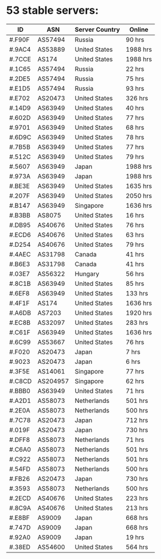 # 53 stable servers:

| ID | ASN | Server Country | Online |
| ------ | ------ | ------ | ------ |
| #.F90F | AS57494 | Russia | 90 hrs |
| #.9AC4 | AS53889 | United States | 1988 hrs |
| #.7CCE | AS174 | United States | 1988 hrs |
| #.1C65 | AS57494 | Russia | 22 hrs |
| #.2DE5 | AS57494 | Russia | 75 hrs |
| #.E1D5 | AS57494 | Russia | 93 hrs |
| #.E702 | AS20473 | United States | 326 hrs |
| #.14D9 | AS63949 | United States | 40 hrs |
| #.602D | AS63949 | United States | 77 hrs |
| #.9701 | AS63949 | United States | 68 hrs |
| #.6D9C | AS63949 | United States | 78 hrs |
| #.7B5B | AS63949 | United States | 77 hrs |
| #.512C | AS63949 | United States | 79 hrs |
| #.5607 | AS63949 | Japan | 1988 hrs |
| #.973A | AS63949 | Japan | 1988 hrs |
| #.BE3E | AS63949 | United States | 1635 hrs |
| #.207F | AS63949 | United States | 2050 hrs |
| #.B147 | AS63949 | Singapore | 1636 hrs |
| #.B3BB | AS8075 | United States | 16 hrs |
| #.DB95 | AS40676 | United States | 76 hrs |
| #.ECD6 | AS40676 | United States | 63 hrs |
| #.D254 | AS40676 | United States | 79 hrs |
| #.4AEC | AS31798 | Canada | 41 hrs |
| #.B6E3 | AS31798 | Canada | 41 hrs |
| #.03E7 | AS56322 | Hungary | 56 hrs |
| #.8C1B | AS63949 | United States | 85 hrs |
| #.6EF8 | AS63949 | United States | 133 hrs |
| #.4F1F | AS174 | United States | 1636 hrs |
| #.A6DB | AS7203 | United States | 1920 hrs |
| #.EC8B | AS32097 | United States | 283 hrs |
| #.C61F | AS63949 | United States | 1636 hrs |
| #.6C99 | AS53667 | United States | 76 hrs |
| #.F020 | AS20473 | Japan | 7 hrs |
| #.9023 | AS20473 | Japan | 6 hrs |
| #.3F5E | AS14061 | Singapore | 77 hrs |
| #.C8CD | AS204957 | Singapore | 62 hrs |
| #.BBB0 | AS63949 | United States | 71 hrs |
| #.A2D1 | AS58073 | Netherlands | 501 hrs |
| #.2E0A | AS58073 | Netherlands | 500 hrs |
| #.7C78 | AS20473 | Japan | 712 hrs |
| #.019F | AS20473 | Japan | 730 hrs |
| #.DFF8 | AS58073 | Netherlands | 71 hrs |
| #.C6A0 | AS58073 | Netherlands | 501 hrs |
| #.C922 | AS58073 | Netherlands | 501 hrs |
| #.54FD | AS58073 | Netherlands | 500 hrs |
| #.FB26 | AS20473 | Japan | 730 hrs |
| #.3593 | AS58073 | Netherlands | 500 hrs |
| #.2ECD | AS40676 | United States | 223 hrs |
| #.8C9A | AS40676 | United States | 213 hrs |
| #.E8BF | AS9009 | Japan | 668 hrs |
| #.747D | AS9009 | Japan | 668 hrs |
| #.92A0 | AS9009 | Japan | 19 hrs |
| #.38ED | AS54600 | United States | 564 hrs |

